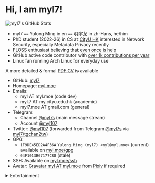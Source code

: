 <!-- Copyright (C) 2021, 2022 myl7 -->
<!-- SPDX-License-Identifier: CC-BY-SA-4.0 -->

# Hi, I am myl7!

![myl7's GitHub Stats](https://github-readme-stats.vercel.app/api?username=myl7&count_private=true&theme=gruvbox&show_icons=true)

- myl7 `==` Yulong Ming in en `==` 明宇龙 in zh-Hans, he/him
- PhD student (2022-26) in CS at [CityU HK](https://www.cityu.edu.hk/ 'City University of Hong Kong') interested in Network Security, especially Metadata Privacy recently
- [FLOSS](https://wikipedia.org/wiki/FLOSS 'free and open-source software') enthusiast believing that [even once is help](https://www.gnu.org/philosophy/saying-no-even-once.html)
- GitHub active code contributor with [over 1k contributions per year](https://github.com/myl7)
- Linux fan running Arch Linux for everyday use

A more detailed & formal [PDF CV](https://share.myl.moe/cv.pdf) is available

- GitHub: [myl7](https://github.com/myl7)
- Homepage: [myl.moe](https://myl.moe)
- Emails:
  - myl AT myl.moe (code dev)
  - myl.7 AT my.cityu.edu.hk (academic)
  - myl7.moe AT gmail.com (general)
- Telegram:
  - Channel [@myl7s](https://t.me/myl7s) (main message stream)
  - Account [@myl107](https://t.me/myl107)
- Twitter: [@myl107](https://twitter.com/myl107) (forwarded from Telegram [@myl7s](https://t.me/myl7s) via [myl7/tgchan2tw](https://github.com/myl7/tgchan2tw))
- GPG:
  - `1F9DE45ED2A4F36A` `Yulong Ming (myl7) <myl@myl.moe>` (current) available on [myl.moe/gpg](https://myl.moe/gpg)
  - `04F1013B67177C88` (stale)
- SSH: Available on [myl.moe/ssh](https://myl.moe/ssh)
- Avatar: [Gravatar myl AT myl.moe](https://www.gravatar.com/avatar/41e17fe63d0c1f91234b320b1feb3bef?s=200) from [Pixiv](https://www.pixiv.net/artworks/57793944) if required

<details>
<summary>Entertainment</summary>

- osu!: [myl7](https://osu.ppy.sh/users/17450724) can be redirected from [myl.moe/u/osu](https://myl.moe/u/osu)
  - Modes: osu! & osu!mania (4K)
  - Playstyles: Mouse & keyboard

</details>
